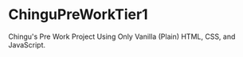 # ChinguPreWorkTier1
Chingu's Pre Work Project Using Only Vanilla (Plain) HTML, CSS, and JavaScript.
